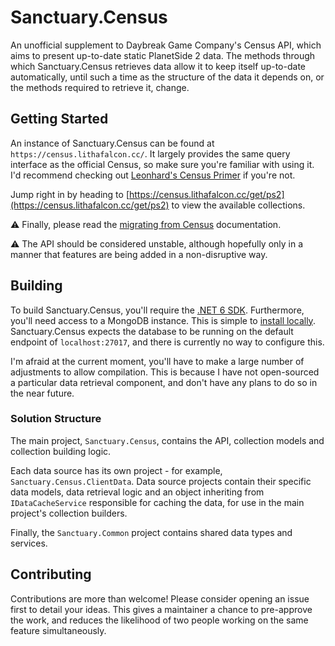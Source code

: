 ﻿# Sanctuary.Census

An unofficial supplement to Daybreak Game Company's Census API, which aims to present up-to-date static PlanetSide 2 data.
The methods through which Sanctuary.Census retrieves data allow it to keep itself up-to-date automatically, until
such a time as the structure of the data it depends on, or the methods required to retrieve it, change.

## Getting Started

An instance of Sanctuary.Census can be found at `https://census.lithafalcon.cc/`. It largely provides the same query interface
as the official Census, so make sure you're familiar with using it. I'd recommend checking out
[Leonhard's Census Primer](https://github.com/leonhard-s/auraxium/wiki/Census-API-Primer) if you're not.

Jump right in by heading to [https://census.lithafalcon.cc/get/ps2](https://census.lithafalcon.cc/get/ps2) to view the available collections.

⚠ Finally, please read the [migrating from Census](docs/migrating-from-census.md) documentation.

⚠ The API should be considered unstable, although hopefully only in a manner that features are being added in a non-disruptive way.

## Building

To build Sanctuary.Census, you'll require the [.NET 6 SDK](https://dotnet.microsoft.com/en-us/download/dotnet/6.0).
Furthermore, you'll need access to a MongoDB instance. This is simple to [install locally](https://www.mongodb.com/docs/manual/installation/).
Sanctuary.Census expects the database to be running on the default endpoint of `localhost:27017`, and there is currently
no way to configure this.

I'm afraid at the current moment, you'll have to make a large number of adjustments to allow compilation.
This is because I have not open-sourced a particular data retrieval component, and don't have any plans to
do so in the near future.

### Solution Structure

The main project, `Sanctuary.Census`, contains the API, collection models and collection building logic.

Each data source has its own project - for example, `Sanctuary.Census.ClientData`. Data source projects contain their
specific data models, data retrieval logic and an object inheriting from `IDataCacheService` responsible for caching the data, for use in
the main project's collection builders.

Finally, the `Sanctuary.Common` project contains shared data types and services.

## Contributing

Contributions are more than welcome! Please consider opening an issue first to detail your ideas. This gives a maintainer a chance to pre-approve
the work, and reduces the likelihood of two people working on the same feature simultaneously.
